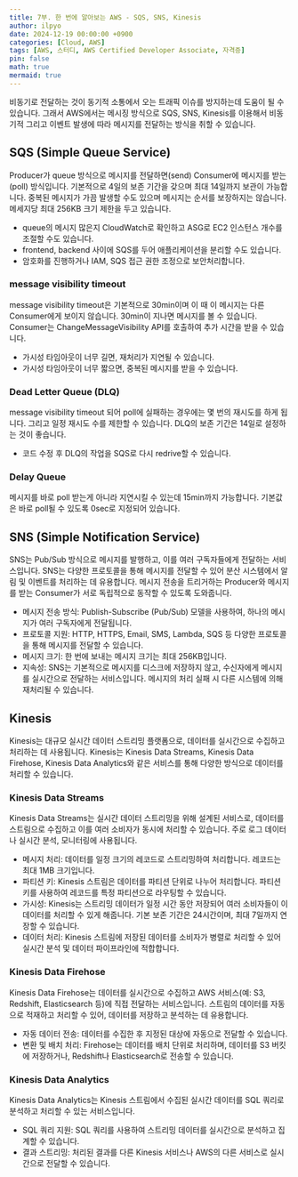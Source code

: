 ```yaml
---
title: 7부. 한 번에 알아보는 AWS - SQS, SNS, Kinesis
author: ilpyo
date: 2024-12-19 00:00:00 +0900
categories: [Cloud, AWS]
tags: [AWS, 스터디, AWS Certified Developer Associate, 자격증]
pin: false
math: true
mermaid: true
---
```


비동기로 전달하는 것이 동기적 소통에서 오는 트래픽 이슈를 방지하는데 도움이 될 수 있습니다. 그래서 AWS에서는 메시징 방식으로 SQS, SNS, Kinesis를 이용해서 비동기적 그리고 이벤트 발생에 따라 메시지를 전달하는 방식을 취할 수 있습니다.

## SQS (Simple Queue Service)
Producer가 queue 방식으로 메시지를 전달하면(send) Consumer에 메시지를 받는(poll) 방식입니다. 기본적으로 4일의 보존 기간을 갖으며 최대 14일까지 보관이 가능합니다. 중복된 메시지가 가끔 발생할 수도 있으며 메시지는 순서를 보장하지는 않습니다. 메세지당 최대 256KB 크기 제한을 두고 있습니다.
- queue의 메시지 많은지 CloudWatch로 확인하고 ASG로 EC2 인스턴스 개수를 조절할 수도 있습니다.
- frontend, backend 사이에 SQS를 두어 애플리케이션을 분리할 수도 있습니다.
- 암호화를 진행하거나 IAM, SQS 접근 권한 조정으로 보안처리합니다.

### message visibility timeout
message visibility timeout은 기본적으로 30min이며 이 때 이 메시지는 다른 Consumer에게 보이지 않습니다. 30min이 지나면 메시지를 볼 수 있습니다. Consumer는 ChangeMessageVisibility API를 호출하여 추가 시간을 받을 수 있습니다.
- 가시성 타임아웃이 너무 길면, 재처리가 지연될 수 있습니다.
- 가시성 타임아웃이 너무 짧으면, 중복된 메시지를 받을 수 있습니다.

### Dead Letter Queue (DLQ)
message visibility timeout 되어 poll에 실패하는 경우에는 몇 번의 재시도를 하게 됩니다. 그리고 일정 재시도 수를 제한할 수 있습니다. DLQ의 보존 기간은 14일로 설정하는 것이 좋습니다.
- 코드 수정 후 DLQ의 작업을 SQS로 다시 redrive할 수 있습니다.

### Delay Queue
메시지를 바로 poll 받는게 아니라 지연시킬 수 있는데 15min까지 가능합니다. 기본값은 바로 poll될 수 있도록 0sec로 지정되어 있습니다.


## SNS (Simple Notification Service)
SNS는 Pub/Sub 방식으로 메시지를 발행하고, 이를 여러 구독자들에게 전달하는 서비스입니다. SNS는 다양한 프로토콜을 통해 메시지를 전달할 수 있어 분산 시스템에서 알림 및 이벤트를 처리하는 데 유용합니다. 메시지 전송을 트리거하는 Producer와 메시지를 받는 Consumer가 서로 독립적으로 동작할 수 있도록 도와줍니다.
- 메시지 전송 방식: Publish-Subscribe (Pub/Sub) 모델을 사용하여, 하나의 메시지가 여러 구독자에게 전달됩니다.
- 프로토콜 지원: HTTP, HTTPS, Email, SMS, Lambda, SQS 등 다양한 프로토콜을 통해 메시지를 전달할 수 있습니다.
- 메시지 크기: 한 번에 보내는 메시지 크기는 최대 256KB입니다.
- 지속성: SNS는 기본적으로 메시지를 디스크에 저장하지 않고, 수신자에게 메시지를 실시간으로 전달하는 서비스입니다. 메시지의 처리 실패 시 다른 시스템에 의해 재처리될 수 있습니다.

## Kinesis
Kinesis는 대규모 실시간 데이터 스트리밍 플랫폼으로, 데이터를 실시간으로 수집하고 처리하는 데 사용됩니다. Kinesis는 Kinesis Data Streams, Kinesis Data Firehose, Kinesis Data Analytics와 같은 서비스를 통해 다양한 방식으로 데이터를 처리할 수 있습니다.

### Kinesis Data Streams
Kinesis Data Streams는 실시간 데이터 스트리밍을 위해 설계된 서비스로, 데이터를 스트림으로 수집하고 이를 여러 소비자가 동시에 처리할 수 있습니다. 주로 로그 데이터나 실시간 분석, 모니터링에 사용됩니다.
- 메시지 처리: 데이터를 일정 크기의 레코드로 스트리밍하여 처리합니다. 레코드는 최대 1MB 크기입니다.
- 파티션 키: Kinesis 스트림은 데이터를 파티션 단위로 나누어 처리합니다. 파티션 키를 사용하여 레코드를 특정 파티션으로 라우팅할 수 있습니다.
- 가시성: Kinesis는 스트리밍 데이터가 일정 시간 동안 저장되어 여러 소비자들이 이 데이터를 처리할 수 있게 해줍니다. 기본 보존 기간은 24시간이며, 최대 7일까지 연장할 수 있습니다.
- 데이터 처리: Kinesis 스트림에 저장된 데이터를 소비자가 병렬로 처리할 수 있어 실시간 분석 및 데이터 파이프라인에 적합합니다.

### Kinesis Data Firehose
Kinesis Data Firehose는 데이터를 실시간으로 수집하고 AWS 서비스(예: S3, Redshift, Elasticsearch 등)에 직접 전달하는 서비스입니다. 스트림의 데이터를 자동으로 적재하고 처리할 수 있어, 데이터를 저장하고 분석하는 데 유용합니다.
- 자동 데이터 전송: 데이터를 수집한 후 지정된 대상에 자동으로 전달할 수 있습니다.
- 변환 및 배치 처리: Firehose는 데이터를 배치 단위로 처리하며, 데이터를 S3 버킷에 저장하거나, Redshift나 Elasticsearch로 전송할 수 있습니다.

### Kinesis Data Analytics
Kinesis Data Analytics는 Kinesis 스트림에서 수집된 실시간 데이터를 SQL 쿼리로 분석하고 처리할 수 있는 서비스입니다.
- SQL 쿼리 지원: SQL 쿼리를 사용하여 스트리밍 데이터를 실시간으로 분석하고 집계할 수 있습니다.
- 결과 스트리밍: 처리된 결과를 다른 Kinesis 서비스나 AWS의 다른 서비스로 실시간으로 전달할 수 있습니다.
